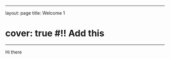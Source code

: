 <script>
// document.getElementById("myFrame").onload = function() {myFunction()};

function myFunction() {
  document.getElementById("demo").innerHTML = "Iframe is loaded.";
}
</script>
---
layout: page
title:  Welcome 1
# cover:  true #!! Add this
---




Hi there